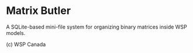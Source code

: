 # Matrix Butler

A SQLite-based mini-file system for organizing binary matrices inside WSP models.

(c) WSP Canada
